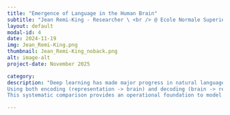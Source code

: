 ```yaml
---
title: "Emergence of Language in the Human Brain"
subtitle: "Jean Remi-King - Researcher \ <br /> @ Ecole Normale Superieure, MetaAI "
layout: default
modal-id: 4
date: 2024-11-19
img: Jean_Remi-King.png
thumbnail: Jean_Remi-King_noback.png
alt: image-alt
project-date: November 2025

category:
description: "Deep learning has made major progress in natural language processing. Beyond these technical performance, these algorithms offer new methods to understand and model how language is processed in the human brain. <br />
Using both encoding (representation -> brain) and decoding (brain -> representations), we show that the comparison between modern speech and language models effectively accounts for brain responses to natural speech as recorded with EEG, MEG, iEEG and fMRI, including in children between 2 and 12 years old. <br />
This systematic comparison provides an operational foundation to model language in the adult and developing brain, and thus offers a new path to understand the neural and computational bases of this human-specific ability."

---
```




